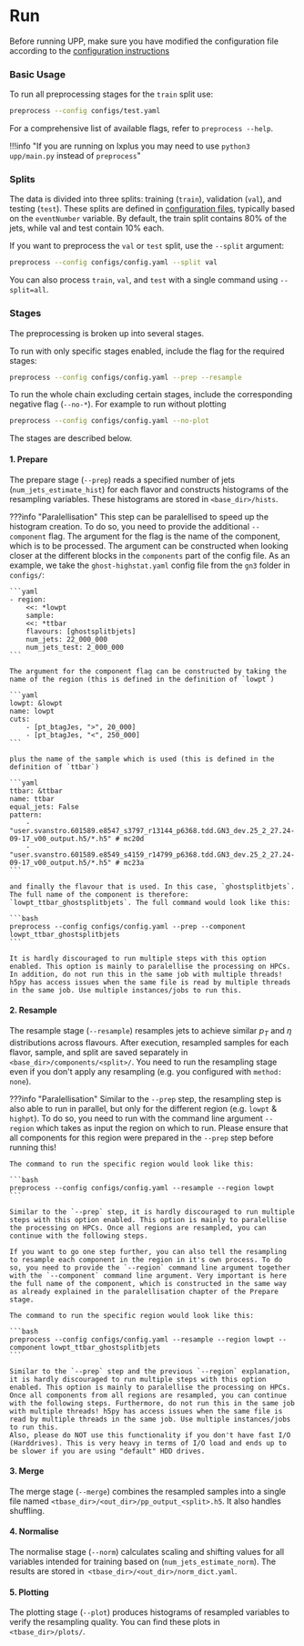 # Run

Before running UPP, make sure you have modified the configuration file according to the [configuration instructions](configuration.md)


### Basic Usage 

To run all preprocessing stages for the `train` split use:

```bash
preprocess --config configs/test.yaml
```

For a comprehensive list of available flags, refer to `preprocess --help`.

!!!info "If you are running on lxplus you may need to use `python3 upp/main.py` instead of `preprocess`"

### Splits 

The data is divided into three splits: training (`train`), validation (`val`), and testing (`test`).
These splits are defined in [configuration files](configuration.md#global-cuts), typically based on the `eventNumber` variable.
By default, the train split contains 80% of the jets, while val and test contain 10% each.

If you want to preprocess the `val` or `test` split, use the `--split` argument:

```bash
preprocess --config configs/config.yaml --split val
```

You can also process `train`, `val`, and `test` with a single command using `--split=all`.

### Stages 

The preprocessing is broken up into several stages.

To run with only specific stages enabled, include the flag for the required stages:

```bash
preprocess --config configs/config.yaml --prep --resample
```

To run the whole chain excluding certain stages, include the corresponding negative flag (`--no-*`).
For example to run without plotting

```bash
preprocess --config configs/config.yaml --no-plot
```

The stages are described below.

#### 1. Prepare
The prepare stage (`--prep`) reads a specified number of jets (`num_jets_estimate_hist`) for each flavor and constructs histograms of the resampling variables.
These histograms are stored in `<base_dir>/hists`.

???info "Paralellisation"
    This step can be paralellised to speed up the histogram creation. To do so, you need to provide the additional `--component` flag. The argument for the flag is the name of the component, which is to be processed. The argument can be constructed when looking closer at the different blocks in the `components` part of the config file. As an example, we take the `ghost-highstat.yaml` config file from the `gn3` folder in `configs/`:

    ```yaml
    - region:
        <<: *lowpt
        sample:
        <<: *ttbar
        flavours: [ghostsplitbjets]
        num_jets: 22_000_000
        num_jets_test: 2_000_000
    ```

    The argument for the component flag can be constructed by taking the name of the region (this is defined in the definition of `lowpt`)

    ```yaml
    lowpt: &lowpt
    name: lowpt
    cuts:
        - [pt_btagJes, ">", 20_000]
        - [pt_btagJes, "<", 250_000]
    ```

    plus the name of the sample which is used (this is defined in the definition of `ttbar`)

    ```yaml
    ttbar: &ttbar
    name: ttbar
    equal_jets: False
    pattern:
        - "user.svanstro.601589.e8547_s3797_r13144_p6368.tdd.GN3_dev.25_2_27.24-09-17_v00_output.h5/*.h5" # mc20d
        - "user.svanstro.601589.e8549_s4159_r14799_p6368.tdd.GN3_dev.25_2_27.24-09-17_v00_output.h5/*.h5" # mc23a
    ```

    and finally the flavour that is used. In this case, `ghostsplitbjets`. The full name of the component is therefore: `lowpt_ttbar_ghostsplitbjets`. The full command would look like this:

    ```bash
    preprocess --config configs/config.yaml --prep --component lowpt_ttbar_ghostsplitbjets
    ```

    It is hardly discouraged to run multiple steps with this option enabled. This option is mainly to paralellise the processing on HPCs. In addition, do not run this in the same job with multiple threads! h5py has access issues when the same file is read by multiple threads in the same job. Use multiple instances/jobs to run this.

#### 2. Resample 
The resample stage (`--resample`) resamples jets to achieve similar $p_T$ and $\eta$ distributions across flavours.
After execution, resampled samples for each flavor, sample, and split are saved separately in `<base_dir>/components/<split>/`.
You need to run the resampling stage even if you don't apply any resampling (e.g. you configured with `method: none`).

???info "Paralellisation"
    Similar to the `--prep` step, the resampling step is also able to run in parallel, but only for the different region (e.g. `lowpt` & `highpt`). To do so, you need to run with the command line argument `--region` which takes as input the region on which to run. Please ensure that all components for this region were prepared in the `--prep` step before running this!

    The command to run the specific region would look like this:

    ```bash
    preprocess --config configs/config.yaml --resample --region lowpt
    ```

    Similar to the `--prep` step, it is hardly discouraged to run multiple steps with this option enabled. This option is mainly to paralellise the processing on HPCs. Once all regions are resampled, you can continue with the following steps.

    If you want to go one step further, you can also tell the resampling to resample each component in the region in it's own process. To do so, you need to provide the `--region` command line argument together with the `--component` command line argument. Very important is here the full name of the component, which is constructed in the same way as already explained in the paralellisation chapter of the Prepare stage.

    The command to run the specific region would look like this:

    ```bash
    preprocess --config configs/config.yaml --resample --region lowpt --component lowpt_ttbar_ghostsplitbjets
    ```

    Similar to the `--prep` step and the previous `--region` explanation, it is hardly discouraged to run multiple steps with this option enabled. This option is mainly to paralellise the processing on HPCs. Once all components from all regions are resampled, you can continue with the following steps. Furthermore, do not run this in the same job with multiple threads! h5py has access issues when the same file is read by multiple threads in the same job. Use multiple instances/jobs to run this.
    Also, please do NOT use this functionality if you don't have fast I/O (Harddrives). This is very heavy in terms of I/O load and ends up to be slower if you are using "default" HDD drives.

#### 3. Merge 
The merge stage (`--merge`) combines the resampled samples into a single file named `<tbase_dir>/<out_dir>/pp_output_<split>.h5`.
It also handles shuffling.

#### 4. Normalise 
The normalise stage (`--norm`) calculates scaling and shifting values for all variables intended for training based on (`num_jets_estimate_norm`). The results are stored in` <tbase_dir>/<out_dir>/norm_dict.yaml`.

#### 5. Plotting 

The plotting stage (`--plot`) produces histograms of resampled variables to verify the resampling quality.
You can find these plots in `<tbase_dir>/plots/`.